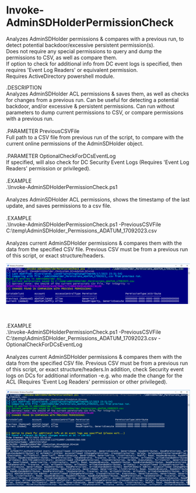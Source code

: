 # Invoke-AdminSDHolderPermissionCheck
Analyzes AdminSDHolder permissions &amp; compares with a previous run, to detect potential backdoor/excessive persistent permission(s).<br>Does not require any special permissions to query and dump the permissions to CSV, as well as compare them.<br>If option to check for additional info from DC event logs is specified, then requires 'Event Log Readers' or equivalent permission.<br>Requires ActiveDirectory powershell module.<br>

.DESCRIPTION<br>
Analyzes AdminSDHolder ACL permissions & saves them, as well as checks for changes from a previous run. 
Can be useful for detecting a potential backdoor, and/or excessive & persistent permissions.
Can run without parameters to dump current permissions to CSV, or compare permissions with a previous run.
<br><br>
.PARAMETER PreviousCSVFile<br>
Full path to a CSV file from previous run of the script, to compare with the current online permissions of the AdminSDHolder object.
<br><br>
.PARAMETER OptionalCheckForDCsEventLog<br>
If specified, will also check for DC Security Event Logs (Requires 'Event Log Readers' permission or privileged).
<br><br>
.EXAMPLE<br>
.\Invoke-AdminSDHolderPermissionCheck.ps1<br><br>
Analyzes AdminSDHolder ACL permissions, shows the timestamp of the last update, and saves permissions to a csv file.
<br><br>
.EXAMPLE<br>
.\Invoke-AdminSDHolderPermissionCheck.ps1 -PreviousCSVFile C:\temp\AdminSDHolder_Permissions_ADATUM_17092023.csv<br><br>
Analyzes current AdminSDHolder permissions & compares them with the data from the specified CSV file. Previous CSV must be from a previous run of this script, or exact structure/headers.

![Sample run of the script](comparing_permissions_screenshot.png)

<br><br>
.EXAMPLE<br>
.\Invoke-AdminSDHolderPermissionCheck.ps1 -PreviousCSVFile C:\temp\AdminSDHolder_Permissions_ADATUM_17092023.csv -OptionalCheckForDCsEventLog<br><br>
Analyzes current AdminSDHolder permissions & compares them with the data from the specified CSV file. Previous CSV must be from a previous run of this script, or exact structure/headers.In addition, check Security event logs on DCs for additional information -e.g. who made the change for the ACL (Requires 'Event Log Readers' permission or other privileged).

![Sample run of the script](checkDCLogs_screenshot.png)
